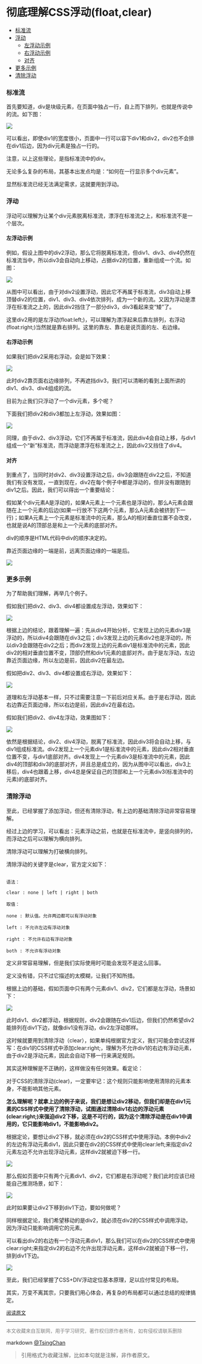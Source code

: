 彻底理解CSS浮动(float,clear)
============================


- [标准流](#标准流)
- [浮动](#浮动)
    - [左浮动示例](#左浮动示例)
    - [右浮动示例](#右浮动示例)
    - [对齐](#对齐)
- [更多示例](#更多示例)
- [清除浮动](#清除浮动)


### 标准流

首先要知道，div是块级元素，在页面中独占一行，自上而下排列，也就是传说中的流。如下图：

![](http://images.cnitblog.com/blog/471788/201303/27004951-2cdc11e4340c484ab8a7eb8f515a683e.png)



可以看出，即使div1的宽度很小，页面中一行可以容下div1和div2，div2也不会排在div1后边，因为div元素是独占一行的。

注意，以上这些理论，是指标准流中的div。

无论多么复杂的布局，其基本出发点均是：“如何在一行显示多个div元素”。

显然标准流已经无法满足需求，这就要用到浮动。

### 浮动

浮动可以理解为让某个div元素脱离标准流，漂浮在标准流之上，和标准流不是一个层次。

#### 左浮动示例

例如，假设上图中的div2浮动，那么它将脱离标准流，但div1、div3、div4仍然在标准流当中，所以div3会自动向上移动，占据div2的位置，重新组成一个流。如图：

![](http://images.cnitblog.com/blog/471788/201303/27005043-61e7e3050eb3466d99f25b10f449daa3.png)



从图中可以看出，由于对div2设置浮动，因此它不再属于标准流，div3自动上移顶替div2的位置，div1、div3、div4依次排列，成为一个新的流。又因为浮动是漂浮在标准流之上的，因此div2挡住了一部分div3，div3看起来变“矮”了。

这里div2用的是左浮动(float:left;)，可以理解为漂浮起来后靠左排列，右浮动(float:right;)当然就是靠右排列。这里的靠左、靠右是说页面的左、右边缘。

#### 右浮动示例

如果我们把div2采用右浮动，会是如下效果：

![](http://images.cnitblog.com/blog/471788/201303/27005121-3bfe4640443c4cd19c850857cc1ce39b.png)



此时div2靠页面右边缘排列，不再遮挡div3，我们可以清晰的看到上面所讲的div1、div3、div4组成的流。

目前为止我们只浮动了一个div元素，多个呢？

下面我们把div2和div3都加上左浮动，效果如图：

![](http://images.cnitblog.com/blog/471788/201303/27005158-1b23072329b04449a4438af06cbb8387.png)



同理，由于div2、div3浮动，它们不再属于标准流，因此div4会自动上移，与div1组成一个“新”标准流，而浮动是漂浮在标准流之上，因此div2又挡住了div4。

#### 对齐

到重点了，当同时对div2、div3设置浮动之后，div3会跟随在div2之后，不知道我们有没有发现，一直到现在，div2在每个例子中都是浮动的，但并没有跟随到div1之后。因此，我们可以得出一个重要结论：

假如某个div元素A是浮动的，如果A元素上一个元素也是浮动的，那么A元素会跟随在上一个元素的后边(如果一行放不下这两个元素，那么A元素会被挤到下一行)；如果A元素上一个元素是标准流中的元素，那么A的相对垂直位置不会改变，也就是说A的顶部总是和上一个元素的底部对齐。

div的顺序是HTML代码中div的顺序决定的。

靠近页面边缘的一端是前，远离页面边缘的一端是后。

![](http://images.cnitblog.com/blog/471788/201303/27005253-004f304d2c6e424d81e7658e26d3f8a3.png)

### 更多示例

为了帮助我们理解，再举几个例子。

假如我们把div2、div3、div4都设置成左浮动，效果如下：

![](http://images.cnitblog.com/blog/471788/201303/27005331-95ad1122cc5641a3a3701e6c7fb775e0.png)





根据上边的结论，跟着理解一遍：先从div4开始分析，它发现上边的元素div3是浮动的，所以div4会跟随在div3之后；div3发现上边的元素div2也是浮动的，所以div3会跟随在div2之后；而div2发现上边的元素div1是标准流中的元素，因此div2的相对垂直位置不变，顶部仍然和div1元素的底部对齐。由于是左浮动，左边靠近页面边缘，所以左边是前，因此div2在最左边。

假如把div2、div3、div4都设置成右浮动，效果如下：

![](http://images.cnitblog.com/blog/471788/201303/27005405-331c3a369d5c4bfb8692c40ac3e59bf9.png)



道理和左浮动基本一样，只不过需要注意一下前后对应关系。由于是右浮动，因此右边靠近页面边缘，所以右边是前，因此div2在最右边。

假如我们把div2、div4左浮动，效果图如下：

![](http://images.cnitblog.com/blog/471788/201303/27005436-fc787817a4d84c1590684b0b53d92267.png)

依然是根据结论，div2、div4浮动，脱离了标准流，因此div3将会自动上移，与div1组成标准流。div2发现上一个元素div1是标准流中的元素，因此div2相对垂直位置不变，与div1底部对齐。div4发现上一个元素div3是标准流中的元素，因此div4的顶部和div3的底部对齐，并且总是成立的，因为从图中可以看出，div3上移后，div4也跟着上移，div4总是保证自己的顶部和上一个元素div3(标准流中的元素)的底部对齐。

### 清除浮动

至此，已经掌握了添加浮动，但还有清除浮动，有上边的基础清除浮动非常容易理解。

经过上边的学习，可以看出：元素浮动之前，也就是在标准流中，是竖向排列的，而浮动之后可以理解为横向排列。

清除浮动可以理解为打破横向排列。

清除浮动的关键字是clear，官方定义如下：

```

语法：

clear : none | left | right | both

取值：

none : 默认值。允许两边都可以有浮动对象

left : 不允许左边有浮动对象

right : 不允许右边有浮动对象

both : 不允许有浮动对象
```


定义非常容易理解，但是我们实际使用时可能会发现不是这么回事。

定义没有错，只不过它描述的太模糊，让我们不知所措。

根据上边的基础，假如页面中只有两个元素div1、div2，它们都是左浮动，场景如下：

![](http://images.cnitblog.com/blog/471788/201303/27005535-a73c3a18ef8b432496fbaa26b532d9da.png)

此时div1、div2都浮动，根据规则，div2会跟随在div1后边，但我们仍然希望div2能排列在div1下边，就像div1没有浮动，div2左浮动那样。

这时候就要用到清除浮动（clear），如果单纯根据官方定义，我们可能会尝试这样写：在div1的CSS样式中添加clear:right;，理解为不允许div1的右边有浮动元素，由于div2是浮动元素，因此会自动下移一行来满足规则。

其实这种理解是不正确的，这样做没有任何效果。看定论：

对于CSS的清除浮动(clear)，一定要牢记：这个规则只能影响使用清除的元素本身，不能影响其他元素。

**怎么理解呢？就拿上边的例子来说，我们是想让div2移动，但我们却是在div1元素的CSS样式中使用了清除浮动，试图通过清除div1右边的浮动元素(clear:right;)来强迫div2下移，这是不可行的，因为这个清除浮动是在div1中调用的，它只能影响div1，不能影响div2。**

根据定论，要想让div2下移，就必须在div2的CSS样式中使用浮动。本例中div2的左边有浮动元素div1，因此只要在div2的CSS样式中使用clear:left;来指定div2元素左边不允许出现浮动元素，这样div2就被迫下移一行。

![](http://images.cnitblog.com/blog/471788/201303/27005603-199c35bf7d07478599bf355e3fb8aecf.png)

那么假如页面中只有两个元素div1、div2，它们都是右浮动呢？我们此时应该已经能自己推测场景，如下：

![](http://images.cnitblog.com/blog/471788/201303/27005626-2408e35fd5f74faa92e46df37c04974d.png)

此时如果要让div2下移到div1下边，要如何做呢？

同样根据定论，我们希望移动的是div2，就必须在div2的CSS样式中调用浮动，因为浮动只能影响调用它的元素。

可以看出div2的右边有一个浮动元素div1，那么我们可以在div2的CSS样式中使用clear:right;来指定div2的右边不允许出现浮动元素，这样div2就被迫下移一行，排到div1下边。

![](http://images.cnitblog.com/blog/471788/201303/27005712-4f0ff1cbbd30482694190d93834bd570.png)



至此，我们已经掌握了CSS+DIV浮动定位基本原理，足以应付常见的布局。

其实，万变不离其宗，只要我们用心体会，再复杂的布局都可以通过总结的规律搞定。


<font size=2 color=grey>[阅读原文](https://blog.csdn.net/pkueecser/article/details/28446577)</font>


----
<font size=2 color='grey'>本文收藏来自互联网，用于学习研究，著作权归原作者所有，如有侵权请联系删除</font>

markdown [@TsingChan](http://www.9ong.com/) 

> 引用格式为收藏注解，比如本句就是注解，非作者原文。
